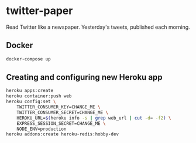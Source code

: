 # twitter-paper

Read Twitter like a newspaper. Yesterday's tweets, published each morning.

## Docker

```bash
docker-compose up
```

## Creating and configuring new Heroku app

```bash
heroku apps:create
heroku container:push web
heroku config:set \
    TWITTER_CONSUMER_KEY=CHANGE_ME \
    TWITTER_CONSUMER_SECRET=CHANGE_ME \
    HEROKU_URL=$(heroku info -s | grep web_url | cut -d= -f2) \
    EXPRESS_SESSION_SECRET=CHANGE_ME \
    NODE_ENV=production
heroku addons:create heroku-redis:hobby-dev
```
